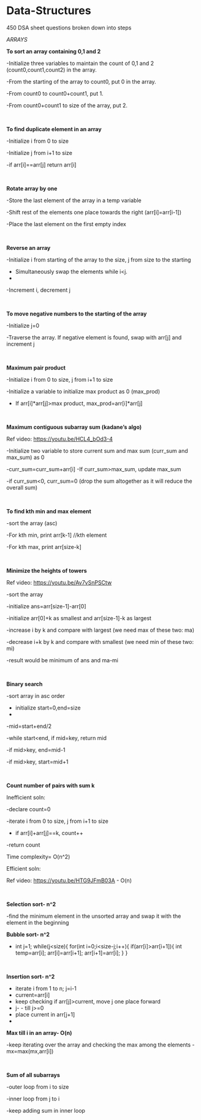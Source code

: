 # Data-Structures
450 DSA sheet questions broken down into steps

*ARRAYS*

**To sort an array containing 0,1 and 2**

-Initialize three variables to maintain the count of 0,1 and 2 (count0,count1,count2) in the array.

-From the starting of the array to count0, put 0 in the array.

-From count0 to count0+count1, put 1.

-From count0+count1 to size of the array, put 2.

</br>


**To find duplicate element in an array**

-Initialize i from 0 to size

-Initialize j from i+1 to size

-if arr[i]==arr[j] return arr[i]

</br>


**Rotate array by one**

-Store the last element of the array in a temp variable

-Shift rest of the elements one place towards the right (arr[i]=arr[i-1])

-Place the last element on the first empty index

</br>


**Reverse an array**

-Initialize i from starting of the array to the size, j from size to the starting

- Simultaneously swap the elements while i<j.
- 
-Increment i, decrement j

</br>


**To move negative numbers to the starting of the array**

-Initialize j=0

-Traverse the array. If negative element is found, swap with arr[j] and increment j

</br>


**Maximum pair product**

-Initialize i from 0 to size, j from i+1 to size

-Initialize a variable to initialize max product as 0 (max_prod)

- If arr[i]*arr[j]>max product, max_prod=arr[i]*arr[j]

</br>


**Maximum contiguous subarray sum (kadane’s algo)**

Ref video: https://youtu.be/HCL4_bOd3-4

-Initialize two variable to store current sum and max sum (curr_sum and max_sum) as 0

-curr_sum=curr_sum+arr[i]
-If curr_sum>max_sum, update max_sum

-if curr_sum<0, curr_sum=0 (drop the sum altogether as it will reduce the overall sum)

</br>


**To find kth min and max element**

-sort the array (asc)

-For kth min, print arr[k-1] //kth element

-For kth max, print arr[size-k]

</br>


**Minimize the heights of towers**

Ref video: https://youtu.be/Av7vSnPSCtw

-sort the array

-initialize ans=arr[size-1]-arr[0]

-initialize arr[0]+k as smallest and arr[size-1]-k as largest

-increase i by k and compare with largest (we need max of these two: ma)

-decrease i+k by k and compare with smallest (we need min of these two: mi)

-result would be minimum of ans and ma-mi

</br>


**Binary search**

-sort array in asc order

- initialize start=0,end=size
- 
-mid=start+end/2

-while start<end, if mid=key, return mid

-if mid>key, end=mid-1

-if mid>key, start=mid+1

</br>



**Count number of pairs with sum k**

Inefficient soln:

-declare count=0

-iterate i from 0 to size, j from i+1 to size

- if arr[i]+arr[j]==k, count++

-return count

Time complexity= O(n^2)

Efficient soln:

Ref video: https://youtu.be/HTG9JFmB03A - O(n)

<br>

**Selection sort- n^2**

-find the minimum element in the unsorted array and swap it with the element in the beginning
<br>

**Bubble sort- n^2**

- int j=1;
    while(j<size){
        for(int i=0;i<size-j;i++){
            if(arr[i]>arr[i+1]){
                int temp=arr[i];
                arr[i]=arr[i+1];
                arr[i+1]=arr[i];
            }
        }

<br>

**Insertion sort- n^2**

- iterate i  from 1 to n; j=i-1
- current=arr[i]
- keep checking if arr[j]>current, move j one place forward
- j- - till j>=0
- place current in arr[j+1]
- <br>

**Max till i in an array- O(n)**

-keep iterating over the array and checking the max among the elements
-mx=max(mx,arr[i])
<br>

<br>

**Sum of all subarrays**

-outer loop from i to size

-inner loop from j to i

-keep adding sum in inner loop




